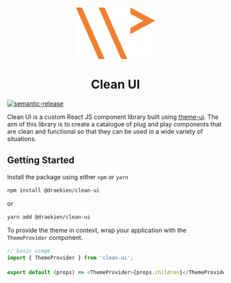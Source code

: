 <p align="center">
  <img src="docs/wpei-logo.svg" alt="the logo of wpei.me">
</p>

<h1 align="center">Clean UI</h1>

[![semantic-release](https://img.shields.io/badge/%20%20%F0%9F%93%A6%F0%9F%9A%80-semantic--release-e10079.svg)](https://github.com/semantic-release/semantic-release)

Clean UI is a custom React JS component library built using
[theme-ui](https://github.com/system-ui/theme-ui).
The aim of this library is to create a catalogue of
plug and play components that are clean and functional
so that they can be used in a wide variety of situations.

## Getting Started

Install the package using either `npm` or `yarn`

```sh
npm install @draekien/clean-ui
```

or

```sh
yarn add @draekien/clean-ui
```

To provide the theme in context, wrap your application with the `ThemeProvider` component.

```js
// basic usage
import { ThemeProvider } from 'clean-ui';

export default (props) => <ThemeProvider>{props.children}</ThemeProvider>;
```
